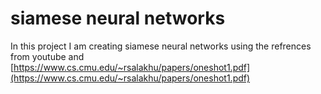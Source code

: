# siamese neural networks
In this project I am creating siamese neural networks using the refrences from youtube and [https://www.cs.cmu.edu/~rsalakhu/papers/oneshot1.pdf](https://www.cs.cmu.edu/~rsalakhu/papers/oneshot1.pdf)
